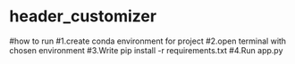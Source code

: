 # header_customizer
#how to run 
#1.create conda environment for project 
#2.open terminal with chosen environment 
#3.Write pip install -r requirements.txt
#4.Run app.py
